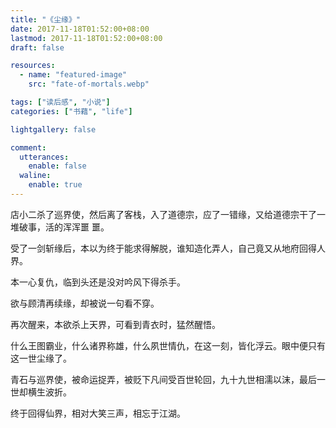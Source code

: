 ```yaml
---
title: "《尘缘》"
date: 2017-11-18T01:52:00+08:00
lastmod: 2017-11-18T01:52:00+08:00
draft: false

resources:
  - name: "featured-image"
    src: "fate-of-mortals.webp"

tags: ["读后感", "小说"]
categories: ["书藉", "life"]

lightgallery: false

comment:
  utterances:
    enable: false
  waline:
    enable: true
---
```


店小二杀了巡界使，然后离了客栈，入了道德宗，应了一错缘，又给道德宗干了一堆破事，活的浑浑噩
噩。

受了一剑斩缘后，本以为终于能求得解脱，谁知造化弄人，自己竟又从地府回得人界。

本一心复仇，临到头还是没对吟风下得杀手。

欲与顾清再续缘，却被说一句看不穿。

再次醒来，本欲杀上天界，可看到青衣时，猛然醒悟。

什么王图霸业，什么诸界称雄，什么夙世情仇，在这一刻，皆化浮云。眼中便只有这一世尘缘了。

青石与巡界使，被命运捉弄，被贬下凡间受百世轮回，九十九世相濡以沫，最后一世却横生波折。

终于回得仙界，相对大笑三声，相忘于江湖。
